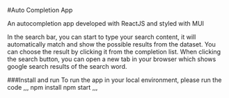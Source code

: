 #Auto Completion App

An autocompletion app developed with ReactJS and styled with MUI

In the search bar, you can start to type your search content, it will automatically match and show the possible results from the dataset. You can choose the result by clicking it from the completion list.  When clicking the search button, you can open a new tab in your browser which shows google search results of the search word.

###Install and run
To run the app in your local environment, please run the code
,,,
npm install
npm start
,,,
